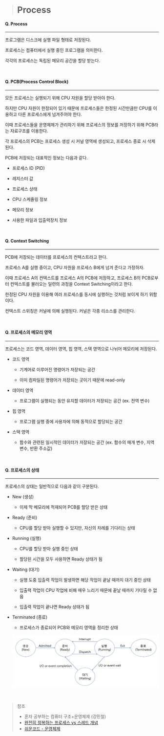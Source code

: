 > # Process

#### Q. Process

---

프로그램은 디스크에 실행 파일 형태로 저장된다.

프로세스는 컴퓨터에서 실행 중인 프로그램을 의미한다.

각각의 프로세스는 독립된 메모리 공간을 할당 받는다.

<br>

#### Q. PCB(Process Control Block)

---

모든 프로세스는 실행되기 위해 CPU 자원을 할당 받아야 한다.

하지만 CPU 자원이 한정되어 있기 때문에 프로세스들은 한정된 시간만큼만 CPU를 이용하고 다른 프로세스에게 넘겨주어야 한다.

이때 프로세스들을 운영체제가 관리하기 위해 프로세스의 정보를 저장하기 위해 PCB라는 자료구조를 이용한다.

각 프로세스의 PCB는 프로세스 생성 시 커널 영역에 생성되고, 프로세스 종료 시 삭제된다.

PCB에 저장되는 대표적인 정보는 다음과 같다.

- 프로세스 ID (PID)

- 레지스터 값

- 프로세스 상태

- CPU 스케줄링 정보

- 메모리 정보

- 사용한 파일과 입출력장치 정보

<br>

#### Q. Context Switching

---

PCB에 저장되는 데이터를 프로세스의 컨텍스트라고 한다.

프로세스 A를 실행 중이고, CPU 자원을 프로세스 B에게 넘겨 준다고 가정하자.

이때 프로세스 A의 컨텍스트를 프로세스 A의 PCB에 저장하고, 프로세스 B의 PCB로부터 컨텍스트를 불러오는 일련의 과정을 Context Switching이라고 한다.

한정된 CPU 자원을 이용해 여러 프로세스를 동시에 실행하는 것처럼 보이게 하기 위함이다.

컨텍스트 스위칭은 커널에 의해 실행된다. 커널은 각종 리소스를 관리한다.

<br>

#### Q. 프로세스의 메모리 영역

---

프로세스는 코드 영역, 데이터 영역, 힙 영역, 스택 영역으로 나뉘어 메모리에 저장된다.

- 코드 영역

  - 기계어로 이루어진 명령어가 저장되는 공간

  - 이미 컴파일된 명령어가 저장되는 곳이기 때문에 read-only

- 데이터 영역

  - 프로그램이 실행되는 동안 유지할 데이터가 저장되는 공간 (ex. 전역 변수)

- 힙 영역

  - 프로그램 실행 중에 사용자에 의해 동적으로 할당되는 공간

- 스택 영역

  - 함수와 관련된 일시적인 데이터가 저장되는 공간 (ex. 함수의 매개 변수, 지역 변수, 반환 주소값)

<br>

#### Q. 프로세스의 상태

---

프로세스의 상태는 일반적으로 다음과 같이 구분된다.

- New (생성)
  - 이제 막 메모리에 적재되어 PCB를 할당 받은 상태
- Ready (준비)
  - CPU를 할당 받아 실행할 수 있지만, 자신의 차례를 기다리는 상태
- Running (실행)

  - CPU를 할당 받아 실행 중인 상태

  - 할당된 시간을 모두 사용하면 Ready 상태가 됨

- Waiting (대기)

  - 실행 도중 입출력 작업이 발생하면 해당 작업이 끝날 때까지 대기 중인 상태

  - 입출력 작업이 CPU 작업에 비해 매우 느리기 때문에 끝날 때까지 기다릴 수 없음

  - 입출력 작업이 끝나면 Ready 상태가 됨

- Terminated (종료)

  - 프로세스가 종료되어 PCB와 메모리 영역을 정리한 상태

  ![프로세스의 상태](/images/process_state.png)

<br>

> 참조
>
> - 혼자 공부하는 컴퓨터 구조+운영체제 (강민철)
> - [완전히 정복하는 프로세스 vs 스레드 개념](https://inpa.tistory.com/entry/%F0%9F%91%A9%E2%80%8D%F0%9F%92%BB-%ED%94%84%EB%A1%9C%EC%84%B8%EC%8A%A4-%E2%9A%94%EF%B8%8F-%EC%93%B0%EB%A0%88%EB%93%9C-%EC%B0%A8%EC%9D%B4?pidx=20)
> - [쉬운코드 - 운영체제](https://www.youtube.com/playlist?list=PLcXyemr8ZeoQOtSUjwaer0VMJSMfa-9G-)
